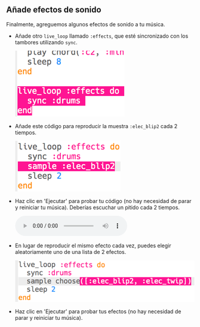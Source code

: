 ## Añade efectos de sonido

Finalmente, agreguemos algunos efectos de sonido a tu música.

+ Añade otro `live_loop` llamado `:effects`, que esté sincronizado con los tambores utilizando `sync`.
    
    ![captura de pantalla](images/dj-effects-loop.png)

+ Añade este código para reproducir la muestra `:elec_blip2` cada 2 tiempos.
    
    ![captura de pantalla](images/dj-effects-sample.png)

+ Haz clic en 'Ejecutar' para probar tu código (no hay necesidad de parar y reiniciar tu música). Deberías escuchar un pitido cada 2 tiempos.
    
    <div id="audio-preview" class="pdf-hidden">
      <audio controls preload> <source src="resources/noises.mp3" type="audio/mpeg"> Tu navegador no es compatible con el elemento <code>audio</code>. </audio>
    </div>
+ En lugar de reproducir el mismo efecto cada vez, puedes elegir aleatoriamente uno de una lista de 2 efectos.
    
    ![captura de pantalla](images/dj-effects-sample-choose.png)

+ Haz clic en 'Ejecutar' para probar tus efectos (no hay necesidad de parar y reiniciar tu música).
